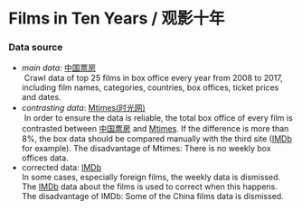 # Films in Ten Years / 观影十年

### Data source
- *main data*: [中国票房](http://www.cbooo.cn/year)<br>
  Crawl data of top 25 films in box office every year from 2008 to 2017, including film names, categories, countries, box offices, ticket prices and dates.
- _contrasting data_: [Mtimes(时光网)](http://movie.mtime.com)<br>
  In order to ensure the data is reliable, the total box office of every film is contrasted between [中国票房](http://www.cbooo.cn/year) and [Mtimes](http://movie.mtime.com). If the difference is more than 8%, the box data should be compared manually with the third site ([IMDb](http://www.boxofficemojo.com/movies) for example).
  The disadvantage of Mtimes: There is no weekly box offices data.
- corrected data: [IMDb](http://www.boxofficemojo.com/movies)<br>
  In some cases, especially foreign films, the weekly data is dismissed. The [IMDb](http://www.boxofficemojo.com/movies) data about the films is used to correct when this happens.
  The disadvantage of IMDb: Some of the China films data is dismissed.
